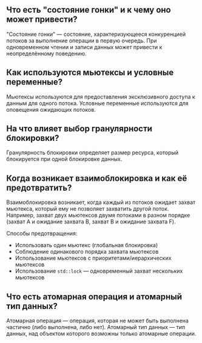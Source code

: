 ## Что есть "состояние гонки" и к чему оно может привести?

"Состояние гонки" — состояние, характеризующееся конкуренцией потоков за выполнение операции в первую очередь.
При одновременном чтении и записи данных может привести к неопределённому поведению.

## Как используются мьютексы и условные переменные?

Мьютексы используются для предоставления эксклюзивного доступа к данным для одного потока. Условные переменные используются для оповещения ожидающих потоков.

## На что влияет выбор гранулярности блокировки?

Гранулярность блокировки определяет размер ресурса, который блокируется при одной блокировке данных.

## Когда возникает взаимоблокировка и как её предотвратить?

Взаимоблокировка возникает, когда каждый из потоков ожидает захват мьютекса, который ему не позволяет захватить другой поток. 
Например, захват двух мьютексов двумя потоками в разном порядке (захват A и ожидание захвата B, захват B и ожидание захвата F).

Способы предотвращения:
- Использовать один мьютекс (глобальная блокировка)
- Соблюдение одинакового порядка захвата мьютексов
- Использование мьютексов с приоритетами/иерархических мьютексов
- Использование `std::lock` — одновременный захват нескольких мьютексов

## Что есть атомарная операция и атомарный тип данных?

Атомарная операция — операция, которая не может быть выполнена частично (либо выполнена, либо нет). Атомарный тип данных — тип данных, над объектом которого возможны только атомарные операции.